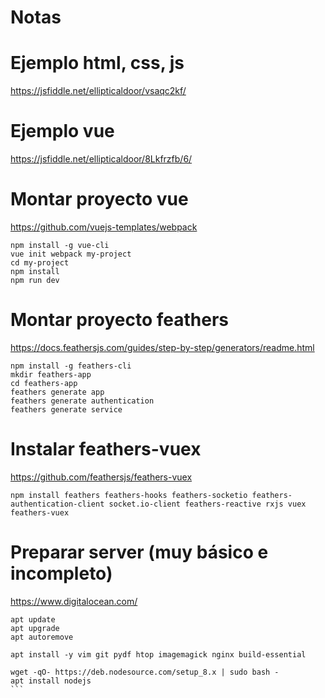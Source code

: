 # Notas

# Ejemplo html, css, js
https://jsfiddle.net/ellipticaldoor/vsaqc2kf/


# Ejemplo vue
https://jsfiddle.net/ellipticaldoor/8Lkfrzfb/6/


# Montar proyecto vue
https://github.com/vuejs-templates/webpack
```
npm install -g vue-cli
vue init webpack my-project
cd my-project
npm install
npm run dev
```

# Montar proyecto feathers
https://docs.feathersjs.com/guides/step-by-step/generators/readme.html
```
npm install -g feathers-cli
mkdir feathers-app
cd feathers-app
feathers generate app
feathers generate authentication
feathers generate service
```

# Instalar feathers-vuex
https://github.com/feathersjs/feathers-vuex
```
npm install feathers feathers-hooks feathers-socketio feathers-authentication-client socket.io-client feathers-reactive rxjs vuex feathers-vuex
```

# Preparar server (muy básico e incompleto)
https://www.digitalocean.com/
````
apt update
apt upgrade
apt autoremove

apt install -y vim git pydf htop imagemagick nginx build-essential

wget -qO- https://deb.nodesource.com/setup_8.x | sudo bash -
apt install nodejs
```
